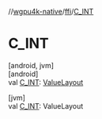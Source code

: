 //[wgpu4k-native](../../index.md)/[ffi](index.md)/[C_INT](-c_-i-n-t.md)

# C_INT

[android, jvm]\
[android]\
val [C_INT](-c_-i-n-t.md): [ValueLayout](../java.lang.foreign/-value-layout/index.md)

[jvm]\
val [C_INT](-c_-i-n-t.md): ValueLayout